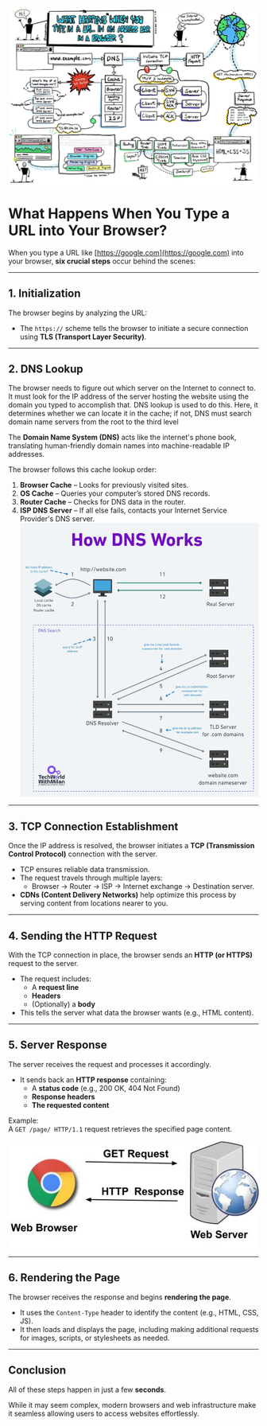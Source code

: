 ![Browser URL Process](./images/url.webp)

# What Happens When You Type a URL into Your Browser?

When you type a URL like [https://google.com](https://google.com) into your browser, **six crucial steps** occur behind the scenes:

---

## 1. Initialization

The browser begins by analyzing the URL:

- The `https://` scheme tells the browser to initiate a secure connection using **TLS (Transport Layer Security)**.

---

## 2. DNS Lookup

The browser needs to figure out which server on the Internet to connect to. It must look for the IP address of the server hosting the website using the domain you typed to accomplish that. DNS lookup is used to do this. Here, it determines whether we can locate it in the cache; if not, DNS must search domain name servers from the root to the third level

The **Domain Name System (DNS)** acts like the internet's phone book, translating human-friendly domain names into machine-readable IP addresses.

The browser follows this cache lookup order:

1. **Browser Cache** – Looks for previously visited sites.
2. **OS Cache** – Queries your computer’s stored DNS records.
3. **Router Cache** – Checks for DNS data in the router.
4. **ISP DNS Server** – If all else fails, contacts your Internet Service Provider's DNS server.
![How DNS Works](/images/dns.jpg)

---

## 3. TCP Connection Establishment

Once the IP address is resolved, the browser initiates a **TCP (Transmission Control Protocol)** connection with the server.

- TCP ensures reliable data transmission.
- The request travels through multiple layers:
  - Browser → Router → ISP → Internet exchange → Destination server.
- **CDNs (Content Delivery Networks)** help optimize this process by serving content from locations nearer to you.

---

## 4. Sending the HTTP Request

With the TCP connection in place, the browser sends an **HTTP (or HTTPS)** request to the server.

- The request includes:
  - A **request line**
  - **Headers**
  - (Optionally) a **body**
- This tells the server what data the browser wants (e.g., HTML content).

---

## 5. Server Response

The server receives the request and processes it accordingly.

- It sends back an **HTTP response** containing:
  - A **status code** (e.g., 200 OK, 404 Not Found)
  - **Response headers**
  - **The requested content**

Example:  
A `GET /page/ HTTP/1.1` request retrieves the specified page content.

![HTTP Request and Response](/images/req.jpg)

---

## 6. Rendering the Page

The browser receives the response and begins **rendering the page**.

- It uses the `Content-Type` header to identify the content (e.g., HTML, CSS, JS).
- It then loads and displays the page, including making additional requests for images, scripts, or stylesheets as needed.

---

## Conclusion

All of these steps happen in just a few **seconds**.

While it may seem complex, modern browsers and web infrastructure make it seamless allowing users to access websites effortlessly.

